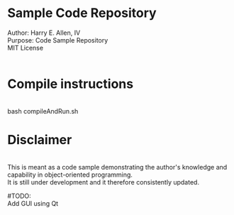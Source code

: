 # Sample Code Repository
Author: Harry E. Allen, IV 
</br>Purpose: Code Sample Repository
</br>MIT License
</br></br>
# Compile instructions
</br>bash compileAndRun.sh

# Disclaimer
</br>This is meant as a code sample demonstrating the author's knowledge and capability in object-oriented programming. </br>It is still under development and it therefore consistently updated.

#TODO:
</br>Add GUI using Qt
